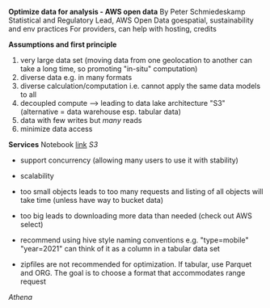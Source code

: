 **Optimize data for analysis - AWS open data**
By Peter Schmiedeskamp Statistical and Regulatory Lead, AWS Open Data
goespatial, sustainability and env practices
For providers, can help with hosting, credits

**Assumptions and first principle**
1. very large data set (moving data from one geolocation to another can take a long time, so promoting "in-situ" computation)
2. diverse data e.g. in many formats 
3. diverse calculation/computation i.e. cannot apply the same data models to all
4. decoupled compute --> leading to data lake architecture "S3" (alternative = data warehouse esp. tabular data)
5. data with few writes but *many* reads
6. minimize data access

**Services**
Notebook [link](https://github.com/pschmied/opn201/blob/main/opn201-data-optimization-cheatsheet.ipynb)
*S3*
- support concurrency (allowing many users to use it with stability)
- scalability  

- too small objects leads to too many requests and listing of all objects will take time (unless have way to bucket data)
- too big leads to downloading more data than needed (check out AWS select)
- recommend using hive style naming conventions e.g. "type=mobile" "year=2021" can think of it as a column in a tabular data set
- zipfiles are not recommended for optimization. If tabular, use Parquet and ORG. The goal is to choose a format that accommodates range request

*Athena*